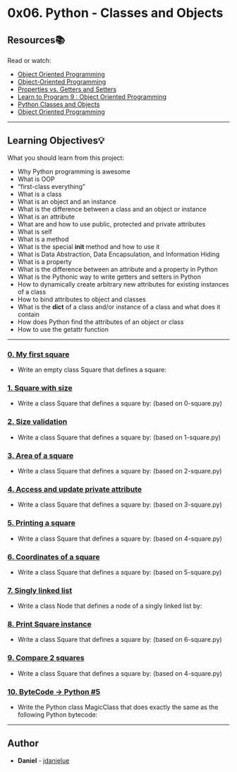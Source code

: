 # 0x06. Python - Classes and Objects

## Resources:books:
Read or watch:
* [Object Oriented Programming](https://intranet.hbtn.io/rltoken/izl1kO1isRJo6h_Ce2pmhw)
* [Object-Oriented Programming](https://intranet.hbtn.io/rltoken/K5t1QFchQYs7rkt62uMo7A)
* [Properties vs. Getters and Setters](https://intranet.hbtn.io/rltoken/LZg7XYGGZj49Gu2276afpA)
* [Learn to Program 9 : Object Oriented Programming](https://intranet.hbtn.io/rltoken/aFk7Ki8TPw5vZZBx2JXvIQ)
* [Python Classes and Objects](https://intranet.hbtn.io/rltoken/CFTUXsxbTVu4xb698_2bmQ)
* [Object Oriented Programming](https://intranet.hbtn.io/rltoken/DK1vkIQ0xT1fmMrmBcSGiA)

---
## Learning Objectives:bulb:
What you should learn from this project:

* Why Python programming is awesome 
* What is OOP
* “first-class everything”
* What is a class
* What is an object and an instance
* What is the difference between a class and an object or instance
* What is an attribute
* What are and how to use public, protected and private attributes
* What is self
* What is a method
* What is the special __init__ method and how to use it
* What is Data Abstraction, Data Encapsulation, and Information Hiding
* What is a property
* What is the difference between an attribute and a property in Python
* What is the Pythonic way to write getters and setters in Python
* How to dynamically create arbitrary new attributes for existing instances of a class
* How to bind attributes to object and classes
* What is the __dict__ of a class and/or instance of a class and what does it contain
* How does Python find the attributes of an object or class
* How to use the getattr function

---

### [0. My first square](./0-square.py)
* Write an empty class Square that defines a square:


### [1. Square with size](./1-square.py)
* Write a class Square that defines a square by: (based on 0-square.py)


### [2. Size validation](./2-square.py)
* Write a class Square that defines a square by: (based on 1-square.py)


### [3. Area of a square](./3-square.py)
* Write a class Square that defines a square by: (based on 2-square.py)


### [4. Access and update private attribute](./4-square.py)
* Write a class Square that defines a square by: (based on 3-square.py)


### [5. Printing a square](./5-square.py)
* Write a class Square that defines a square by: (based on 4-square.py)


### [6. Coordinates of a square](./6-square.py)
* Write a class Square that defines a square by: (based on 5-square.py)


### [7. Singly linked list](./100-singly_linked_list.py)
* Write a class Node that defines a node of a singly linked list by: 


### [8. Print Square instance](./101-square.py)
* Write a class Square that defines a square by: (based on 6-square.py)


### [9. Compare 2 squares](./102-square.py)
* Write a class Square that defines a square by: (based on 4-square.py)


### [10. ByteCode -> Python #5](./103-magic_class.py)
* Write the Python class MagicClass that does exactly the same as the following Python bytecode:

---

## Author
* **Daniel** - [jdanielue](https://github.com/jdanielue)